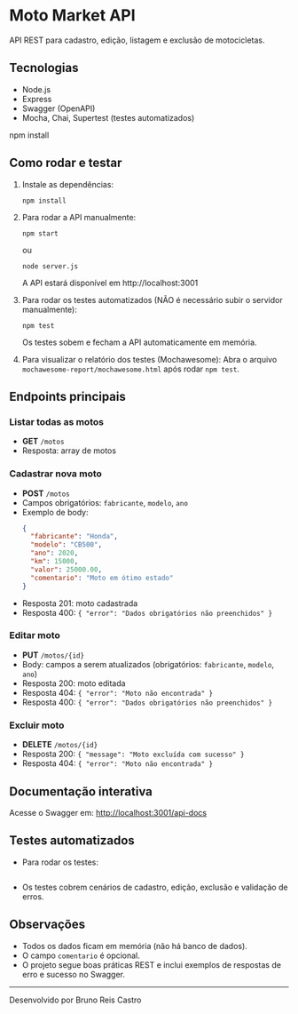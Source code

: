 
# Moto Market API

API REST para cadastro, edição, listagem e exclusão de motocicletas.

## Tecnologias
- Node.js
- Express
- Swagger (OpenAPI)
- Mocha, Chai, Supertest (testes automatizados)

npm install

## Como rodar e testar

1. Instale as dependências:
   ```
   npm install
   ```

2. Para rodar a API manualmente:
   ```
   npm start
   ```
   ou
   ```
   node server.js
   ```
   A API estará disponível em http://localhost:3001

3. Para rodar os testes automatizados (NÃO é necessário subir o servidor manualmente):
   ```
   npm test
   ```
   Os testes sobem e fecham a API automaticamente em memória.

4. Para visualizar o relatório dos testes (Mochawesome):
   Abra o arquivo `mochawesome-report/mochawesome.html` após rodar `npm test`.

## Endpoints principais

### Listar todas as motos
- **GET** `/motos`
- Resposta: array de motos

### Cadastrar nova moto
- **POST** `/motos`
- Campos obrigatórios: `fabricante`, `modelo`, `ano`
- Exemplo de body:
  ```json
  {
    "fabricante": "Honda",
    "modelo": "CB500",
    "ano": 2020,
    "km": 15000,
    "valor": 25000.00,
    "comentario": "Moto em ótimo estado"
  }
  ```
- Resposta 201: moto cadastrada
- Resposta 400: `{ "error": "Dados obrigatórios não preenchidos" }`

### Editar moto
- **PUT** `/motos/{id}`
- Body: campos a serem atualizados (obrigatórios: `fabricante`, `modelo`, `ano`)
- Resposta 200: moto editada
- Resposta 404: `{ "error": "Moto não encontrada" }`
- Resposta 400: `{ "error": "Dados obrigatórios não preenchidos" }`

### Excluir moto
- **DELETE** `/motos/{id}`
- Resposta 200: `{ "message": "Moto excluída com sucesso" }`
- Resposta 404: `{ "error": "Moto não encontrada" }`

## Documentação interativa
Acesse o Swagger em: [http://localhost:3001/api-docs](http://localhost:3001/api-docs)

## Testes automatizados
- Para rodar os testes:
  ```

  ```
- Os testes cobrem cenários de cadastro, edição, exclusão e validação de erros.

## Observações
- Todos os dados ficam em memória (não há banco de dados).
- O campo `comentario` é opcional.
- O projeto segue boas práticas REST e inclui exemplos de respostas de erro e sucesso no Swagger.

---

Desenvolvido por Bruno Reis Castro
